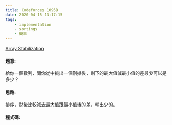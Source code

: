 ```yaml
---
title: Codeforces 1095B
date: 2020-04-15 13:17:15
tags:
    - implementation
    - sortings
    - 簡單
---
```

[Array Stabilization](https://codeforces.com/problemset/problem/1095/B)


#### 題意:
給你一個數列，問你從中挑出一個刪掉後，剩下的最大值減最小值的差最少可以是多少？
<!-- more -->
#### 思路:
排序，然後比較減去最大值跟最小值後的差，輸出少的。

#### 程式碼:
<script src="https://gist.github.com/Daviswww/c9bd065b6f08ba5c4596fcf80971236b.js"></script>